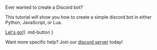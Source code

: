 Ever wanted to create a Discord bot?

This tutorial will show you how to create a simple discord bot in either Python, JavaScript, or Lua.

[Let's go!](https://r0bl0x10501050.github.io/Making-Discord-Bots/Tutorial/installation/){ .md-button }

Want more specific help? Join our [discord server](https://discord.gg/FEdAG2Kh9n) today!
